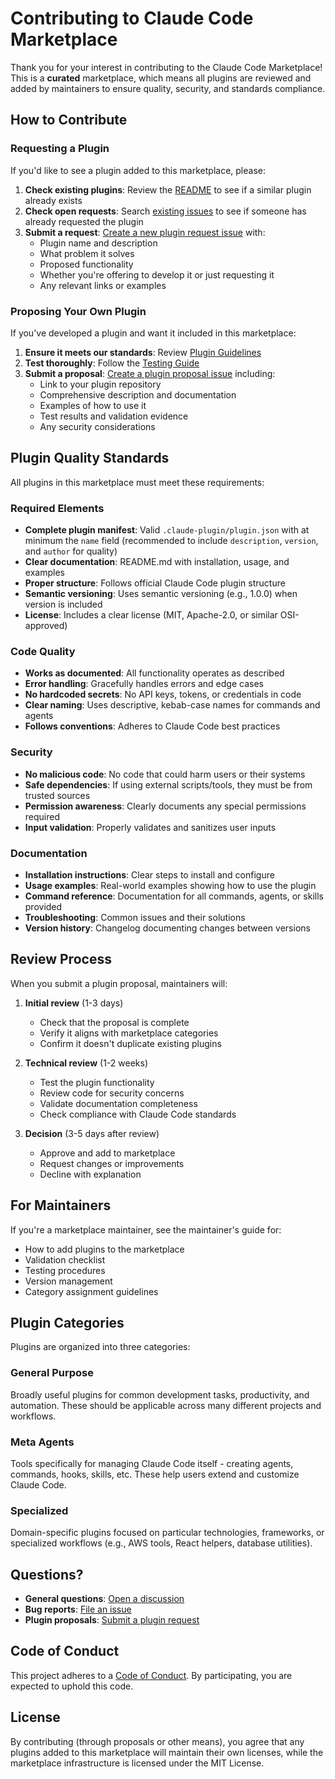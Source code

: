 # Contributing to Claude Code Marketplace

Thank you for your interest in contributing to the Claude Code Marketplace! This is a **curated** marketplace, which means all plugins are reviewed and added by maintainers to ensure quality, security, and standards compliance.

## How to Contribute

### Requesting a Plugin

If you'd like to see a plugin added to this marketplace, please:

1. **Check existing plugins**: Review the [README](README.md#available-plugins) to see if a similar plugin already exists
2. **Check open requests**: Search [existing issues](../../issues) to see if someone has already requested the plugin
3. **Submit a request**: [Create a new plugin request issue](../../issues/new?assignees=&labels=plugin-request&template=plugin-request.md&title=%5BPLUGIN%5D+) with:
   - Plugin name and description
   - What problem it solves
   - Proposed functionality
   - Whether you're offering to develop it or just requesting it
   - Any relevant links or examples

### Proposing Your Own Plugin

If you've developed a plugin and want it included in this marketplace:

1. **Ensure it meets our standards**: Review [Plugin Guidelines](docs/PLUGIN_GUIDELINES.md)
2. **Test thoroughly**: Follow the [Testing Guide](docs/TESTING.md)
3. **Submit a proposal**: [Create a plugin proposal issue](../../issues/new?assignees=&labels=plugin-request&template=plugin-request.md&title=%5BPLUGIN%5D+) including:
   - Link to your plugin repository
   - Comprehensive description and documentation
   - Examples of how to use it
   - Test results and validation evidence
   - Any security considerations

## Plugin Quality Standards

All plugins in this marketplace must meet these requirements:

### Required Elements

- **Complete plugin manifest**: Valid `.claude-plugin/plugin.json` with at minimum the `name` field (recommended to include `description`, `version`, and `author` for quality)
- **Clear documentation**: README.md with installation, usage, and examples
- **Proper structure**: Follows official Claude Code plugin structure
- **Semantic versioning**: Uses semantic versioning (e.g., 1.0.0) when version is included
- **License**: Includes a clear license (MIT, Apache-2.0, or similar OSI-approved)

### Code Quality

- **Works as documented**: All functionality operates as described
- **Error handling**: Gracefully handles errors and edge cases
- **No hardcoded secrets**: No API keys, tokens, or credentials in code
- **Clear naming**: Uses descriptive, kebab-case names for commands and agents
- **Follows conventions**: Adheres to Claude Code best practices

### Security

- **No malicious code**: No code that could harm users or their systems
- **Safe dependencies**: If using external scripts/tools, they must be from trusted sources
- **Permission awareness**: Clearly documents any special permissions required
- **Input validation**: Properly validates and sanitizes user inputs

### Documentation

- **Installation instructions**: Clear steps to install and configure
- **Usage examples**: Real-world examples showing how to use the plugin
- **Command reference**: Documentation for all commands, agents, or skills provided
- **Troubleshooting**: Common issues and their solutions
- **Version history**: Changelog documenting changes between versions

## Review Process

When you submit a plugin proposal, maintainers will:

1. **Initial review** (1-3 days)
   - Check that the proposal is complete
   - Verify it aligns with marketplace categories
   - Confirm it doesn't duplicate existing plugins

2. **Technical review** (1-2 weeks)
   - Test the plugin functionality
   - Review code for security concerns
   - Validate documentation completeness
   - Check compliance with Claude Code standards

3. **Decision** (3-5 days after review)
   - Approve and add to marketplace
   - Request changes or improvements
   - Decline with explanation

## For Maintainers

If you're a marketplace maintainer, see the maintainer's guide for:

- How to add plugins to the marketplace
- Validation checklist
- Testing procedures
- Version management
- Category assignment guidelines

## Plugin Categories

Plugins are organized into three categories:

### General Purpose
Broadly useful plugins for common development tasks, productivity, and automation. These should be applicable across many different projects and workflows.

### Meta Agents
Tools specifically for managing Claude Code itself - creating agents, commands, hooks, skills, etc. These help users extend and customize Claude Code.

### Specialized
Domain-specific plugins focused on particular technologies, frameworks, or specialized workflows (e.g., AWS tools, React helpers, database utilities).

## Questions?

- **General questions**: [Open a discussion](../../discussions)
- **Bug reports**: [File an issue](../../issues/new)
- **Plugin proposals**: [Submit a plugin request](../../issues/new?assignees=&labels=plugin-request&template=plugin-request.md&title=%5BPLUGIN%5D+)

## Code of Conduct

This project adheres to a [Code of Conduct](CODE_OF_CONDUCT.md). By participating, you are expected to uphold this code.

## License

By contributing (through proposals or other means), you agree that any plugins added to this marketplace will maintain their own licenses, while the marketplace infrastructure is licensed under the MIT License.
